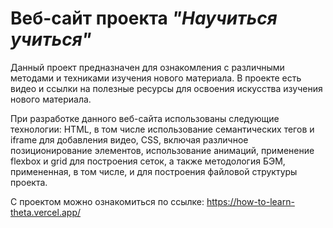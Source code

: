 # Веб-сайт проекта *"Научиться учиться"*

Данный проект предназначен для ознакомления с различными методами и техниками изучения нового материала.
В проекте есть видео и ссылки на полезные ресурсы для освоения искусства изучения нового материала.

При разработке данного веб-сайта использованы следующие технологии: HTML, в том числе использование семантических тегов и iframe для добавления видео, CSS, включая различное позиционирование элементов, использование анимаций, применение flexbox и grid для построения сеток, а также методология БЭМ, примененная, в том числе, и для построения файловой структуры проекта.

С проектом можно ознакомиться по ссылке: https://how-to-learn-theta.vercel.app/
